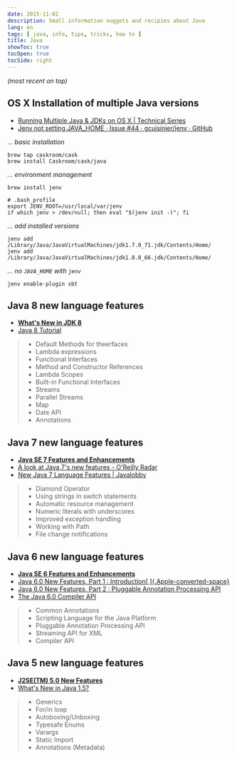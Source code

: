 ```yaml
---
date: 2015-11-02
description: Small information nuggets and recipies about Java
lang: en
tags: [ java, info, tips, tricks, how to ]
title: Java
showToc: true
tocOpen: true
tocSide: right
---
```


<!--more-->

*(most recent on top)*

## OS X Installation of multiple Java versions

* [Running Multiple Java & JDKs on OS X | Technical Series](http://kevinallenrodriguez.com/blog/properly-installing-managing-multiple-java-versions-on-os-x/)
* [Jenv not setting JAVA_HOME · Issue #44 · gcuisinier/jenv · GitHub](https://github.com/gcuisinier/jenv/issues/44)

*... basic installation*

```shell
brew tap caskroom/cask
brew install Caskroom/cask/java
```

*... environment management*

```shell
brew install jenv
```

```shell
# .bash_profile
export JENV_ROOT=/usr/local/var/jenv
if which jenv > /dev/null; then eval "$(jenv init -)"; fi
```

*... add installed versions*

```shell
jenv add /Library/Java/JavaVirtualMachines/jdk1.7.0_71.jdk/Contents/Home/
jenv add /Library/Java/JavaVirtualMachines/jdk1.8.0_66.jdk/Contents/Home/
```

*... no `JAVA_HOME` with `jenv`*

```shell
jenv enable-plugin sbt
```

## Java 8 new language features

* [**What's New in JDK 8**](http://www.oracle.com/technetwork/java/javase/8-whats-new-2157071.html)
* [Java 8 Tutorial](http://winterbe.com/posts/2014/03/16/java-8-tutorial/)

> * Default Methods for theerfaces
> * Lambda expressions
> * Functional Interfaces
> * Method and Constructor References
> * Lambda Scopes
> * Built-in Functional Interfaces
> * Streams
> * Parallel Streams
> * Map
> * Date API
> * Annotations

## Java 7 new language features

* [**Java SE 7 Features and Enhancements**](http://www.oracle.com/technetwork/java/javase/jdk7-relnotes-418459.html)
* [A look at Java 7's new features - O'Reilly Radar](http://radar.oreilly.com/2011/09/java7-features.html)
* [New Java 7 Language Features | Javalobby](http://java.dzone.com/articles/new-java-7-language-features)

> * Diamond Operator
> * Using strings in switch statements
> * Automatic resource management
> * Numeric literals with underscores
> * Improved exception handling
> * Working with Path
> * File change notifications

## Java 6 new language features

* [**Java SE 6 Features and Enhancements**](http://www.oracle.com/technetwork/java/javase/features-141434.html)
* [Java 6.0 New Features, Part 1 : Introduction[ ]{.Apple-converted-space}](http://www.javabeat.net/introduction-to-java-6-0-new-features-part-i/)
* [Java 6.0 New Features, Part 2 : Pluggable Annotation Processing API](http://www.javabeat.net/java-6-0-features-part-2-pluggable-annotation-processing-api/)
* [The Java 6.0 Compiler API](http://www.javabeat.net/the-java-6-0-compiler-api/)

> * Common Annotations
> * Scripting Language for the Java Platform
> * Pluggable Annotation Processing API
> * Streaming API for XML
> * Compiler API

## Java 5 new language features

* [**J2SE(TM) 5.0 New Features**](http://docs.oracle.com/javase/1.5.0/docs/relnotes/features.html)
* [What's New in Java 1.5?](http://www.cs.indiana.edu/classes/jett/sstamm/)

> * Generics
> * For/in loop
> * Autoboxing/Unboxing
> * Typesafe Enums
> * Varargs
> * Static Import
> * Annotations (Metadata)
